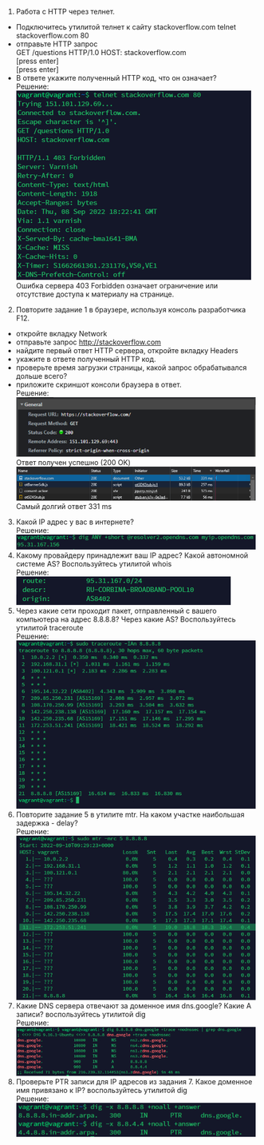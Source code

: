 1. Работа c HTTP через телнет.  
* Подключитесь утилитой телнет к сайту stackoverflow.com telnet stackoverflow.com 80  
* отправьте HTTP запрос    
GET /questions HTTP/1.0
HOST: stackoverflow.com  
[press enter]  
[press enter]
* В ответе укажите полученный HTTP код, что он означает?  
Решение: ![img.png](img.png)  
Ошибка сервера 403 Forbidden означает ограничение или отсутствие доступа к материалу на странице.  
2. Повторите задание 1 в браузере, используя консоль разработчика F12.
* откройте вкладку Network
* отправьте запрос http://stackoverflow.com
* найдите первый ответ HTTP сервера, откройте вкладку Headers
* укажите в ответе полученный HTTP код.
* проверьте время загрузки страницы, какой запрос обрабатывался дольше всего?
* приложите скриншот консоли браузера в ответ.  
Решение:  ![img_1.png](img_1.png) Ответ получен успешно (200 OK)  
![img_2.png](img_2.png) Самый долгий ответ 331 ms
3. Какой IP адрес у вас в интернете?  
Решение:  ![img_3.png](img_3.png)
4. Какому провайдеру принадлежит ваш IP адрес? Какой автономной системе AS? Воспользуйтесь утилитой whois  
Решение:  ![img_4.png](img_4.png)
5. Через какие сети проходит пакет, отправленный с вашего компьютера на адрес 8.8.8.8? Через какие AS? Воспользуйтесь утилитой traceroute  
Решение:  ![img_5.png](img_5.png)
6. Повторите задание 5 в утилите mtr. На каком участке наибольшая задержка - delay?  
Решение:  ![img_6.png](img_6.png)
7. Какие DNS сервера отвечают за доменное имя dns.google? Какие A записи? воспользуйтесь утилитой dig  
Решение:  ![img_7.png](img_7.png)
8. Проверьте PTR записи для IP адресов из задания 7. Какое доменное имя привязано к IP? воспользуйтесь утилитой dig  
Решение: ![img_8.png](img_8.png)